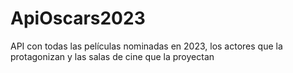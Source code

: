 # ApiOscars2023
API con todas las películas nominadas en 2023, los actores que la protagonizan y las salas de cine que la proyectan
